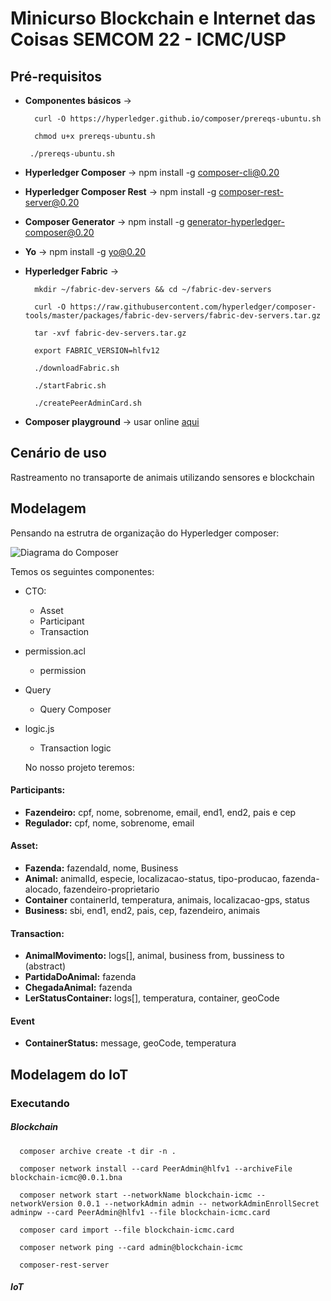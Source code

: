 # Minicurso Blockchain e Internet das Coisas SEMCOM 22 - ICMC/USP 


## Pré-requisitos

* **Componentes básicos** -> 
  ```
    curl -O https://hyperledger.github.io/composer/prereqs-ubuntu.sh
  ```
  ```
    chmod u+x prereqs-ubuntu.sh
   ```
   ```
    ./prereqs-ubuntu.sh
   ```
   
* **Hyperledger Composer** -> npm install -g composer-cli@0.20
* **Hyperledger Composer Rest** -> npm install -g composer-rest-server@0.20
* **Composer Generator** -> npm install -g generator-hyperledger-composer@0.20
* **Yo** -> npm install -g yo@0.20
* **Hyperledger Fabric** ->

  ```
    mkdir ~/fabric-dev-servers && cd ~/fabric-dev-servers
  ```

  ```
    curl -O https://raw.githubusercontent.com/hyperledger/composer-tools/master/packages/fabric-dev-servers/fabric-dev-servers.tar.gz
  ```

  ```
    tar -xvf fabric-dev-servers.tar.gz
  ```

  ```
    export FABRIC_VERSION=hlfv12
  ```

  ```
    ./downloadFabric.sh
  ```

  ```
    ./startFabric.sh
  ```

  ```
    ./createPeerAdminCard.sh
  ```

* **Composer playground** -> usar online [aqui](https://composer-playground.mybluemix.net/editor)

## Cenário de uso 

Rastreamento no transaporte de animais utilizando sensores e blockchain

## Modelagem 

Pensando na estrutra de organização do Hyperledger composer:

![Diagrama do Composer](https://hyperledger.github.io/composer/v0.19/assets/img/Composer-Diagram.svg)

Temos os seguintes componentes:

* CTO:
  - Asset
  - Participant
  - Transaction
* permission.acl
  - permission
* Query
  - Query Composer
* logic.js
  - Transaction logic
  
  No nosso projeto teremos:
  
 #### Participants:
 
- **Fazendeiro:**  cpf, nome, sobrenome, email, end1, end2, pais e cep  
- **Regulador:** cpf, nome, sobrenome, email

#### Asset:

- **Fazenda:** fazendaId, nome, Business
- **Animal:** animalId, especie, localizacao-status, tipo-producao, fazenda-alocado, fazendeiro-proprietario
- **Container** containerId, temperatura, animais, localizacao-gps, status
- **Business:** sbi, end1, end2, pais, cep, fazendeiro, animais

#### Transaction:

- **AnimalMovimento:** logs[], animal, business from, bussiness to (abstract)
- **PartidaDoAnimal:** fazenda
- **ChegadaAnimal:** fazenda
- **LerStatusContainer:** logs[], temperatura, container, geoCode

#### Event

- **ContainerStatus:** message, geoCode, temperatura



## Modelagem do IoT


### Executando 


##### Blockchain

  ```
    composer archive create -t dir -n .
  ```
  
  
```
  composer network install --card PeerAdmin@hlfv1 --archiveFile blockchain-icmc@0.0.1.bna
 ```

```
  composer network start --networkName blockchain-icmc --networkVersion 0.0.1 --networkAdmin admin -- networkAdminEnrollSecret adminpw --card PeerAdmin@hlfv1 --file blockchain-icmc.card
```

```
  composer card import --file blockchain-icmc.card
 ```
```
  composer network ping --card admin@blockchain-icmc
```

```
  composer-rest-server
```

##### IoT



